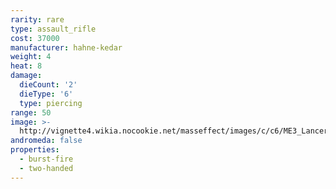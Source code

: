 ```yaml
---
rarity: rare
type: assault_rifle
cost: 37000
manufacturer: hahne-kedar
weight: 4
heat: 8
damage:
  dieCount: '2'
  dieType: '6'
  type: piercing
range: 50
image: >-
  http://vignette4.wikia.nocookie.net/masseffect/images/c/c6/ME3_Lancer_AS.png/revision/latest?cb=20130227094559
andromeda: false
properties:
  - burst-fire
  - two-handed
---
```

